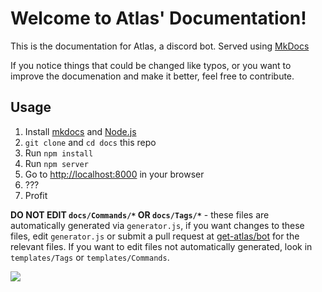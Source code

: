 # Welcome to Atlas' Documentation!

This is the documentation for Atlas, a discord bot. Served using [MkDocs](https://github.com/mkdocs/mkdocs)

If you notice things that could be changed like typos, or you want to improve the documenation and make it better, feel free to contribute.

## Usage

1. Install [mkdocs](https://www.mkdocs.org/) and [Node.js](https://nodejs.org)
2. `git clone` and `cd docs` this repo
3. Run `npm install`
4. Run `npm server`
5. Go to [http://localhost:8000](http://localhost:8000) in your browser
6. ???
7. Profit

**DO NOT EDIT `docs/Commands/*` OR `docs/Tags/*`** - these files are automatically generated via `generator.js`, if you want changes to these files, edit `generator.js` or submit a pull request at [get-atlas/bot](https://github.com/get-atlas/bot) for the relevant files. If you want to edit files not automatically generated, look in `templates/Tags` or `templates/Commands`.

[<img src="https://discordapp.com/api/guilds/345177567541723137/embed.png?style=banner3">](https://atlasbot.xyz/support)
